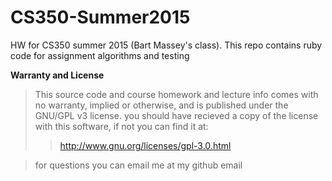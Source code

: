 # CS350-Summer2015
HW for CS350 summer 2015 (Bart Massey's class). This repo contains ruby code for assignment algorithms and testing

**Warranty and License**

> This source code and course homework and lecture info comes with no warranty, implied or otherwise, and is published under the GNU/GPL v3 license.
> you should have recieved a copy of the license with this software, if not you can find it at:
>>http://www.gnu.org/licenses/gpl-3.0.html

> for questions you can email me at my github email
